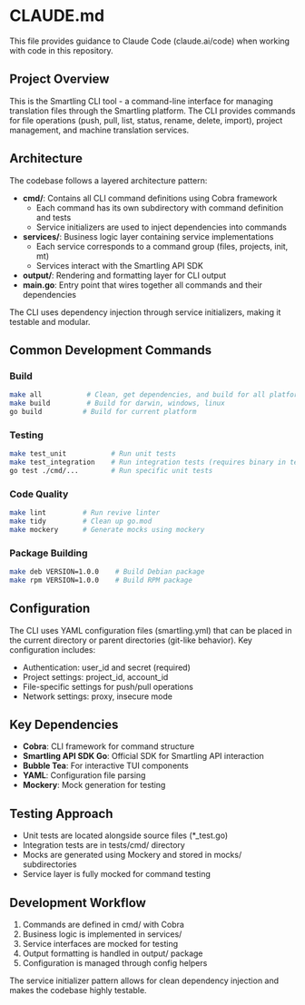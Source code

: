 # CLAUDE.md

This file provides guidance to Claude Code (claude.ai/code) when working with code in this repository.

## Project Overview

This is the Smartling CLI tool - a command-line interface for managing translation files through the Smartling platform. The CLI provides commands for file operations (push, pull, list, status, rename, delete, import), project management, and machine translation services.

## Architecture

The codebase follows a layered architecture pattern:

- **cmd/**: Contains all CLI command definitions using Cobra framework
  - Each command has its own subdirectory with command definition and tests
  - Service initializers are used to inject dependencies into commands
- **services/**: Business logic layer containing service implementations
  - Each service corresponds to a command group (files, projects, init, mt)
  - Services interact with the Smartling API SDK
- **output/**: Rendering and formatting layer for CLI output
- **main.go**: Entry point that wires together all commands and their dependencies

The CLI uses dependency injection through service initializers, making it testable and modular.

## Common Development Commands

### Build
```bash
make all           # Clean, get dependencies, and build for all platforms
make build         # Build for darwin, windows, linux
go build          # Build for current platform
```

### Testing
```bash
make test_unit           # Run unit tests
make test_integration    # Run integration tests (requires binary in tests/cmd/bin/)
go test ./cmd/...        # Run specific unit tests
```

### Code Quality
```bash
make lint         # Run revive linter
make tidy         # Clean up go.mod
make mockery      # Generate mocks using mockery
```

### Package Building
```bash
make deb VERSION=1.0.0    # Build Debian package
make rpm VERSION=1.0.0    # Build RPM package
```

## Configuration

The CLI uses YAML configuration files (smartling.yml) that can be placed in the current directory or parent directories (git-like behavior). Key configuration includes:

- Authentication: user_id and secret (required)
- Project settings: project_id, account_id
- File-specific settings for push/pull operations
- Network settings: proxy, insecure mode

## Key Dependencies

- **Cobra**: CLI framework for command structure
- **Smartling API SDK Go**: Official SDK for Smartling API interaction
- **Bubble Tea**: For interactive TUI components
- **YAML**: Configuration file parsing
- **Mockery**: Mock generation for testing

## Testing Approach

- Unit tests are located alongside source files (*_test.go)
- Integration tests are in tests/cmd/ directory
- Mocks are generated using Mockery and stored in mocks/ subdirectories
- Service layer is fully mocked for command testing

## Development Workflow

1. Commands are defined in cmd/ with Cobra
2. Business logic is implemented in services/
3. Service interfaces are mocked for testing
4. Output formatting is handled in output/ package
5. Configuration is managed through config helpers

The service initializer pattern allows for clean dependency injection and makes the codebase highly testable.